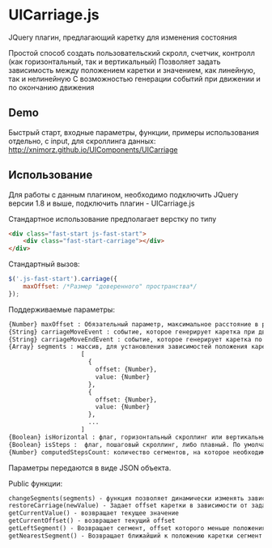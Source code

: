 UICarriage.js
===============

JQuery плагин, предлагающий каретку для изменения состояния

Простой способ создать пользовательский скролл, счетчик, контролл (как горизонтальный, так и вертикальный)
Позволяет задать зависимость между положением каретки и значением, как линейную, так и нелинейную
С возможностью генерации событий при движении и по окончанию движения

## Demo
Быстрый старт, входные параметры, функции, примеры использования отдельно, с input, для скроллинга данных:
http://xnimorz.github.io/UIComponents/UICarriage



## Использование

Для работы с данным плагином, необходимо подключить JQuery версии 1.8 и выше, подключить плагин -
UICarriage.js

Стандартное использование предполагает верстку по типу

````html
<div class="fast-start js-fast-start">
    <div class="fast-start-carriage"></div>
</div>
````

Стандартный вызов:
````javascript
$('.js-fast-start').carriage({
    maxOffset: /*Размер "доверенного" пространства*/
});
````
Поддерживаемые параметры:
````html
{Number} maxOffset : Обязательный параметр, максимальное расстояние в px каретки от нулевой позиции (максимальная длина хода)
{String} carriageMoveEvent : событие, которое генерирует каретка при движении. Событие генерируется на элемент $(this) каретки. По умолчанию === null
{String} carriageMoveEndEvent : событие, которое генерирует каретка по окончанию движения. Событие генерируется на элемент $(this) каретки. По умолчанию === null
{Array} segments : массив, для установления зависимостей положения каретки и значения. По умолчанию = []. Формат массива:
                    [
                      {
                        offset: {Number},
                        value: {Number}
                      },
                      {
                        offset: {Number},
                        value: {Number}
                      },
                      ...
                    ]
{Boolean} isHorizontal : флаг, горизонтальный скроллинг или вертикальный. По умолчанию true (горизонтальный)
{Boolean} isSteps :  флаг, пошаговый скроллинг, либо плавный. По умолчанию - false
{Number} computedStepsCount: количество сегментов, на которое необходимо поделить область действия каретки. По умолчанию - null
````
Параметры передаются в виде JSON объекта.


Public функции:
````html
changeSegments(segments) - функция позволяет динамически изменять зависимость между offset картеки и значением. Принимает на вход новый массив carriage
restoreCarriage(newValue) - Задает offset каретки в зависимости от заданного Value (восстанавливает offset по value)
getCurrentValue() - возвращает текущее значение
getCurrentOffset() - возвращает текущий offset
getLeftSegment() - Возвращает сегмент, offset которого меньше положения каретки
getNearestSegment() - Возвращает ближайший к положению каретки сегмент
````


